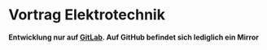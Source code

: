 # Vortrag Elektrotechnik

**Entwicklung nur auf [GitLab](https://gitlab.com/ToolboxBodensee/vortrag/Vortrag_Elektrotechnik). Auf GitHub befindet sich lediglich ein Mirror**